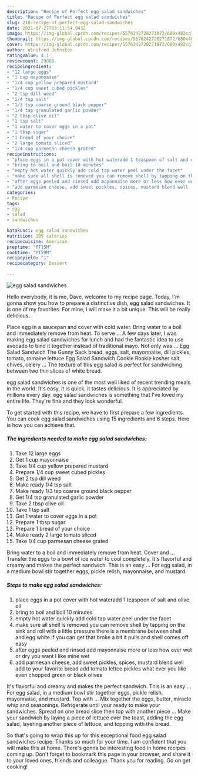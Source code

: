 ```yaml
---
description: "Recipe of Perfect egg salad sandwiches"
title: "Recipe of Perfect egg salad sandwiches"
slug: 210-recipe-of-perfect-egg-salad-sandwiches
date: 2021-07-27T03:11:54.943Z
image: https://img-global.cpcdn.com/recipes/5576242728271872/680x482cq70/egg-salad-sandwiches-recipe-main-photo.jpg
thumbnail: https://img-global.cpcdn.com/recipes/5576242728271872/680x482cq70/egg-salad-sandwiches-recipe-main-photo.jpg
cover: https://img-global.cpcdn.com/recipes/5576242728271872/680x482cq70/egg-salad-sandwiches-recipe-main-photo.jpg
author: Winifred Johnston
ratingvalue: 4.1
reviewcount: 29888
recipeingredient:
- "12 large eggs"
- "1 cup mayonnaise"
- "1/4 cup yellow prepared mustard"
- "1/4 cup sweet cubed pickles"
- "2 tsp dill weed"
- "1/4 tsp salt"
- "1/3 tsp coarse ground black pepper"
- "1/4 tsp granulated garlic powder"
- "2 tbsp olive oil"
- "1 tsp salt"
- "1 water to cover eggs in a pot"
- "1 tbsp sugar"
- "1 bread of your choice"
- "2 large tomato sliced"
- "1/4 cup parmesan cheese grated"
recipeinstructions:
- "place eggs in a pot cover with hot wateradd 1 teaspoon of salt and olive oil"
- "bring to boil and boil 10 minutes"
- "empty hot water quickly add cold tap water peel under the facet"
- "make sure all shell is removed you can remove shell by tapping on the sink and roll with a little pressure there is a membrane between shell and egg white if you can get that broke a bit it pulls and shell comes off easy"
- "after eggs peeled and rinsed add mayonnaise more or less how ever wet or dry you want I like mine wet"
- "add parmesan cheese, add sweet pickles, spices, mustard blend well  add to your favorite bread add tomato lettce pickles what ever you like even chopped green or black olives"
categories:
- Recipe
tags:
- egg
- salad
- sandwiches

katakunci: egg salad sandwiches 
nutrition: 195 calories
recipecuisine: American
preptime: "PT15M"
cooktime: "PT59M"
recipeyield: "1"
recipecategory: Dessert

---
```



![egg salad sandwiches](https://img-global.cpcdn.com/recipes/5576242728271872/680x482cq70/egg-salad-sandwiches-recipe-main-photo.jpg)

Hello everybody, it is me, Dave, welcome to my recipe page. Today, I'm gonna show you how to prepare a distinctive dish, egg salad sandwiches. It is one of my favorites. For mine, I will make it a bit unique. This will be really delicious.

Place egg in a saucepan and cover with cold water. Bring water to a boil and immediately remove from heat. To serve … A few days later, I was making egg salad sandwiches for lunch and had the fantastic idea to use avocado to bind it together instead of traditional mayo. Not only was … Egg Salad Sandwich The Gunny Sack bread, eggs, salt, mayonnaise, dill pickles, tomato, romaine lettuce Egg Salad Sandwich Cookie Rookie kosher salt, chives, celery … The texture of this egg salad is perfect for sandwiching between two thin slices of white bread.

egg salad sandwiches is one of the most well liked of recent trending meals in the world. It's easy, it is quick, it tastes delicious. It is appreciated by millions every day. egg salad sandwiches is something that I've loved my entire life. They're fine and they look wonderful.


To get started with this recipe, we have to first prepare a few ingredients. You can cook egg salad sandwiches using 15 ingredients and 6 steps. Here is how you can achieve that.

<!--inarticleads1-->

##### The ingredients needed to make egg salad sandwiches:

1. Take 12 large eggs
1. Get 1 cup mayonnaise
1. Take 1/4 cup yellow prepared mustard
1. Prepare 1/4 cup sweet cubed pickles
1. Get 2 tsp dill weed
1. Make ready 1/4 tsp salt
1. Make ready 1/3 tsp coarse ground black pepper
1. Get 1/4 tsp granulated garlic powder
1. Take 2 tbsp olive oil
1. Take 1 tsp salt
1. Get 1 water to cover eggs in a pot
1. Prepare 1 tbsp sugar
1. Prepare 1 bread of your choice
1. Make ready 2 large tomato sliced
1. Take 1/4 cup parmesan cheese grated


Bring water to a boil and immediately remove from heat. Cover and … Transfer the eggs to a bowl of ice water to cool completely. It&#39;s flavorful and creamy and makes the perfect sandwich. This is an easy … For egg salad, in a medium bowl stir together eggs, pickle relish, mayonnaise, and mustard. 

<!--inarticleads2-->

##### Steps to make egg salad sandwiches:

1. place eggs in a pot cover with hot wateradd 1 teaspoon of salt and olive oil
1. bring to boil and boil 10 minutes
1. empty hot water quickly add cold tap water peel under the facet
1. make sure all shell is removed you can remove shell by tapping on the sink and roll with a little pressure there is a membrane between shell and egg white if you can get that broke a bit it pulls and shell comes off easy
1. after eggs peeled and rinsed add mayonnaise more or less how ever wet or dry you want I like mine wet
1. add parmesan cheese, add sweet pickles, spices, mustard blend well  add to your favorite bread add tomato lettce pickles what ever you like even chopped green or black olives


It&#39;s flavorful and creamy and makes the perfect sandwich. This is an easy … For egg salad, in a medium bowl stir together eggs, pickle relish, mayonnaise, and mustard. Top with … Mix together the eggs, butter, miracle whip and seasonings. Refrigerate until your ready to make your sandwiches. Spread on one bread slice then top with another piece … Make your sandwich by laying a piece of lettuce over the toast, adding the egg salad, layering another piece of lettuce, and topping with the bread. 

So that's going to wrap this up for this exceptional food egg salad sandwiches recipe. Thanks so much for your time. I am confident that you will make this at home. There's gonna be interesting food in home recipes coming up. Don't forget to bookmark this page in your browser, and share it to your loved ones, friends and colleague. Thank you for reading. Go on get cooking!
